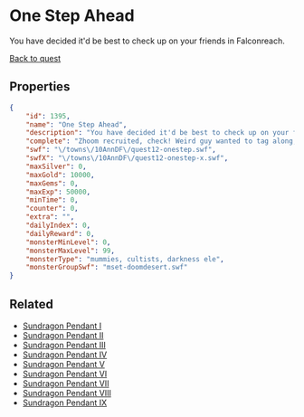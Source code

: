 # One Step Ahead

You have decided it'd be best to check up on your friends in Falconreach.

[Back to quest](../quests.md)

## Properties

```json
{
    "id": 1395,
    "name": "One Step Ahead",
    "description": "You have decided it'd be best to check up on your friends in Falconreach.",
    "complete": "Zhoom recruited, check! Weird guy wanted to tag along, check...",
    "swf": "\/towns\/10AnnDF\/quest12-onestep.swf",
    "swfX": "\/towns\/10AnnDF\/quest12-onestep-x.swf",
    "maxSilver": 0,
    "maxGold": 10000,
    "maxGems": 0,
    "maxExp": 50000,
    "minTime": 0,
    "counter": 0,
    "extra": "",
    "dailyIndex": 0,
    "dailyReward": 0,
    "monsterMinLevel": 0,
    "monsterMaxLevel": 99,
    "monsterType": "mummies, cultists, darkness ele",
    "monsterGroupSwf": "mset-doomdesert.swf"
}
```

## Related

- [Sundragon Pendant I](../items/16814-sundragon-pendant-i.md)
- [Sundragon Pendant II](../items/16815-sundragon-pendant-ii.md)
- [Sundragon Pendant III](../items/16816-sundragon-pendant-iii.md)
- [Sundragon Pendant IV](../items/16817-sundragon-pendant-iv.md)
- [Sundragon Pendant V](../items/16818-sundragon-pendant-v.md)
- [Sundragon Pendant VI](../items/16819-sundragon-pendant-vi.md)
- [Sundragon Pendant VII](../items/16820-sundragon-pendant-vii.md)
- [Sundragon Pendant VIII](../items/16821-sundragon-pendant-viii.md)
- [Sundragon Pendant IX](../items/21989-sundragon-pendant-ix.md)

